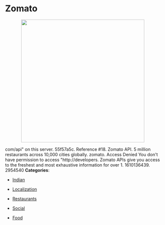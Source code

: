 # Zomato

<p align="center">
    <img width="400" src="https://raw.githubusercontent.com/awesome-apis/awesome-apis/apis/zomato/logo_256x256.png" />
</p>


com/api" on this server. 55f57a5c.  Reference #18. Zomato API. 5 million restaurants across 10,000 cities globally. zomato. Access Denied You don't have permission to access "http://developers. Zomato APIs give you access to the freshest and most exhaustive information for over 1. 1610136439. 2954540
**Categories**:

- [Indian](https://github/awesome-apis/awesome-apis#indian)

- [Localization](https://github/awesome-apis/awesome-apis#localization)

- [Restaurants](https://github/awesome-apis/awesome-apis#restaurants)

- [Social](https://github/awesome-apis/awesome-apis#social)

- [Food](https://github/awesome-apis/awesome-apis#food)



